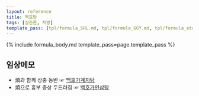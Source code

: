 ```yaml
---
layout: reference
title: 백호탕
tags: [상한론, 처방]
template_pass: [tpl/formula_SHL.md, tpl/formula_GGY.md, tpl/formula_etc.md]
---
```



{% include formula_body.md template_pass=page.template_pass %}

## 임상메모

* 煩과 함께 상충 동반 ☞ [백호가계지탕]({{site.formulaurl}}/백호가계지탕 )
* 煩으로 흉부 증상 두드러짐 ☞ [백호가인삼탕]({{site.formulaurl}}/백호가인삼탕 )
